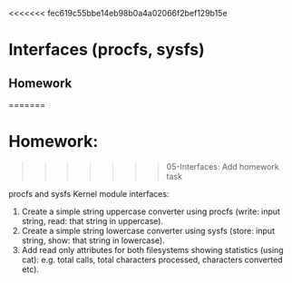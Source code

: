 <<<<<<< fec619c55bbe14eb98b0a4a02066f2bef129b15e
# Interfaces (procfs, sysfs)

## Homework
=======
# Homework:
>>>>>>> 05-Interfaces: Add homework task

procfs and sysfs Kernel module interfaces:

1. Create a simple string uppercase converter using procfs (write: input string, read: that string in uppercase).
2. Create a simple string lowercase converter using sysfs (store: input string, show: that string in lowercase).
3. Add read only attributes for both filesystems showing statistics (using cat): e.g. total calls, total characters processed, characters converted etc).
